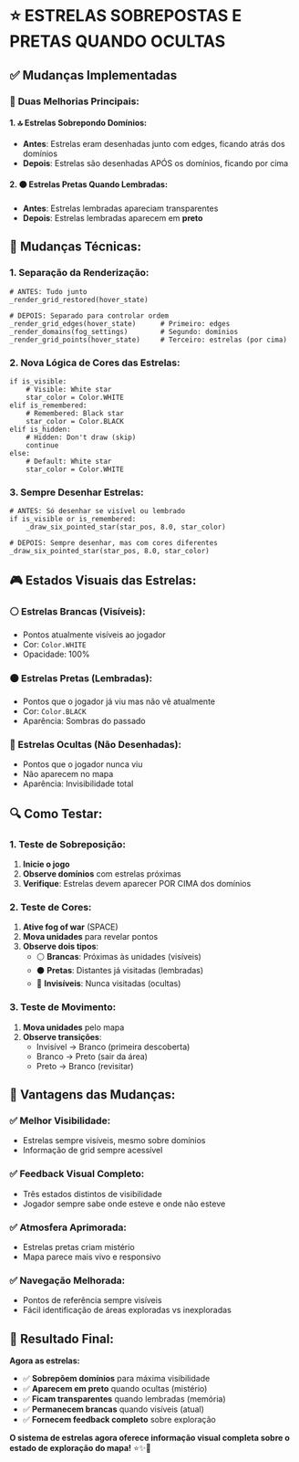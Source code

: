 # ⭐ ESTRELAS SOBREPOSTAS E PRETAS QUANDO OCULTAS

## ✅ Mudanças Implementadas

### 🎯 **Duas Melhorias Principais:**

#### **1. 🔝 Estrelas Sobrepondo Domínios:**
- **Antes**: Estrelas eram desenhadas junto com edges, ficando atrás dos domínios
- **Depois**: Estrelas são desenhadas APÓS os domínios, ficando por cima

#### **2. ⚫ Estrelas Pretas Quando Lembradas:**
- **Antes**: Estrelas lembradas apareciam transparentes
- **Depois**: Estrelas lembradas aparecem em **preto**

## 🔧 **Mudanças Técnicas:**

### **1. Separação da Renderização:**
```gdscript
# ANTES: Tudo junto
_render_grid_restored(hover_state)

# DEPOIS: Separado para controlar ordem
_render_grid_edges(hover_state)      # Primeiro: edges
_render_domains(fog_settings)        # Segundo: domínios
_render_grid_points(hover_state)     # Terceiro: estrelas (por cima)
```

### **2. Nova Lógica de Cores das Estrelas:**
```gdscript
if is_visible:
    # Visible: White star
    star_color = Color.WHITE
elif is_remembered:
    # Remembered: Black star
    star_color = Color.BLACK
elif is_hidden:
    # Hidden: Don't draw (skip)
    continue
else:
    # Default: White star
    star_color = Color.WHITE
```

### **3. Sempre Desenhar Estrelas:**
```gdscript
# ANTES: Só desenhar se visível ou lembrado
if is_visible or is_remembered:
    _draw_six_pointed_star(star_pos, 8.0, star_color)

# DEPOIS: Sempre desenhar, mas com cores diferentes
_draw_six_pointed_star(star_pos, 8.0, star_color)
```

## 🎮 **Estados Visuais das Estrelas:**

### **⚪ Estrelas Brancas (Visíveis):**
- Pontos atualmente visíveis ao jogador
- Cor: `Color.WHITE`
- Opacidade: 100%

### **⚫ Estrelas Pretas (Lembradas):**
- Pontos que o jogador já viu mas não vê atualmente
- Cor: `Color.BLACK`
- Aparência: Sombras do passado

### **🚫 Estrelas Ocultas (Não Desenhadas):**
- Pontos que o jogador nunca viu
- Não aparecem no mapa
- Aparência: Invisibilidade total

## 🔍 **Como Testar:**

### **1. Teste de Sobreposição:**
1. **Inicie o jogo**
2. **Observe domínios** com estrelas próximas
3. **Verifique**: Estrelas devem aparecer POR CIMA dos domínios

### **2. Teste de Cores:**
1. **Ative fog of war** (SPACE)
2. **Mova unidades** para revelar pontos
3. **Observe dois tipos**:
   - ⚪ **Brancas**: Próximas às unidades (visíveis)
   - ⚫ **Pretas**: Distantes já visitadas (lembradas)
   - 🚫 **Invisíveis**: Nunca visitadas (ocultas)

### **3. Teste de Movimento:**
1. **Mova unidades** pelo mapa
2. **Observe transições**:
   - Invisível → Branco (primeira descoberta)
   - Branco → Preto (sair da área)
   - Preto → Branco (revisitar)

## 🎯 **Vantagens das Mudanças:**

### **✅ Melhor Visibilidade:**
- Estrelas sempre visíveis, mesmo sobre domínios
- Informação de grid sempre acessível

### **✅ Feedback Visual Completo:**
- Três estados distintos de visibilidade
- Jogador sempre sabe onde esteve e onde não esteve

### **✅ Atmosfera Aprimorada:**
- Estrelas pretas criam mistério
- Mapa parece mais vivo e responsivo

### **✅ Navegação Melhorada:**
- Pontos de referência sempre visíveis
- Fácil identificação de áreas exploradas vs inexploradas

## 🎊 **Resultado Final:**

**Agora as estrelas:**
- ✅ **Sobrepõem domínios** para máxima visibilidade
- ✅ **Aparecem em preto** quando ocultas (mistério)
- ✅ **Ficam transparentes** quando lembradas (memória)
- ✅ **Permanecem brancas** quando visíveis (atual)
- ✅ **Fornecem feedback completo** sobre exploração

**O sistema de estrelas agora oferece informação visual completa sobre o estado de exploração do mapa!** ⭐✨🎯